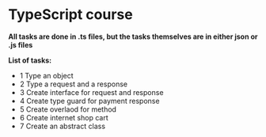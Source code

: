 # TypeScript course

**All tasks are done in .ts files, but the tasks themselves are in either json or .js files**

**List of tasks:**

- 1 Type an object
- 2 Type a request and a response
- 3 Create interface for request and response
- 4 Create type guard for payment response
- 5 Create overlaod for method
- 6 Create internet shop cart
- 7 Create an abstract class
